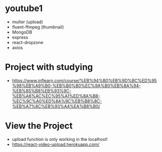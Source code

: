 ﻿# youtube1
- multer (upload)
- fluent-ffmpeg (thumbnail)
- MongoDB
- express
- react-dropzone
- axios

# Project with studying
- https://www.inflearn.com/course/%EB%94%B0%EB%9D%BC%ED%95%98%EB%A9%B0-%EB%B0%B0%EC%9A%B0%EB%8A%94-%EB%85%B8%EB%93%9C-%EB%A6%AC%EC%95%A1%ED%8A%B8-%EC%9C%A0%ED%8A%9C%EB%B8%8C-%EB%A7%8C%EB%93%A4%EA%B8%B0/

# View the Project
- upload function is only working in the localhost!
- https://react-video-upload.herokuapp.com/
